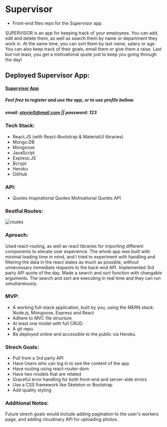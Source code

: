 # Supervisor

- Front-end files repo for the Supervisor app.

SUPERVISOR is an app for keeping track of your employees. You can add, edit and delete them, as well as search them by name or department they work in. At the same time, you can sort them by last name, salary or age. You can also keep track of their goals, email them or give them a raise. Last but not least, you get a motivational quote just to keep you going through the day!

## Deployed Supervisor App:

#### [Supervisor App](https://supervisor-app.herokuapp.com/home)

##### Feel free to register and use the app, or to use profile bellow.

##### email: stevieG@mail.com || password: 123

### Tech Stack:

- React.JS (with React-Bootstrap & MaterialUI libraries)
- Mongo.DB
- Mongoose
- JavaScript
- Express.JS
- Bcrypt
- Heroku
- GitHub

### API:

- Quotes Inspirational Quotes Motivational Quotes API

### Restful Routes:

![routes](https://i.imgur.com/wH7GFw8.png?1 "restful routes")

### Aproach:

Used react-routing, as well as react libraries for importing different components to elevate user experience. The whole app was built with minimal loading time in mind, and I tried to experiment with handling and filtering the data in the react states as much as possible, without unnecessary immediate requests to the back-end API. Implemented 3rd party API quote of the day. Made a search and sort function with changable arguments. The search and sort are executing in real time and they can run simultaneously.

### MVP:

- A working full-stack application, built by you, using the MERN stack: Node.js, Mongoose, Express and React
- Adhere to MVC file structure
- At least one model with full CRUD.
- A git repo.
- Be deployed online and accessible to the public via Heroku.

### Strech Goals:

- Pull from a 3rd party API
- Have Users who can log in to see the content of the app
- Have routing using react-router-dom
- Have two models that are related
- Graceful error handling for both front-end and server-side errors
- Use a CSS framework like Skeleton or Bootstrap
- Add quality styling

### Additional Notes:

Future strech goals would include adding pagination to the user's workers page, and adding cloudinary API for uploading photos.
